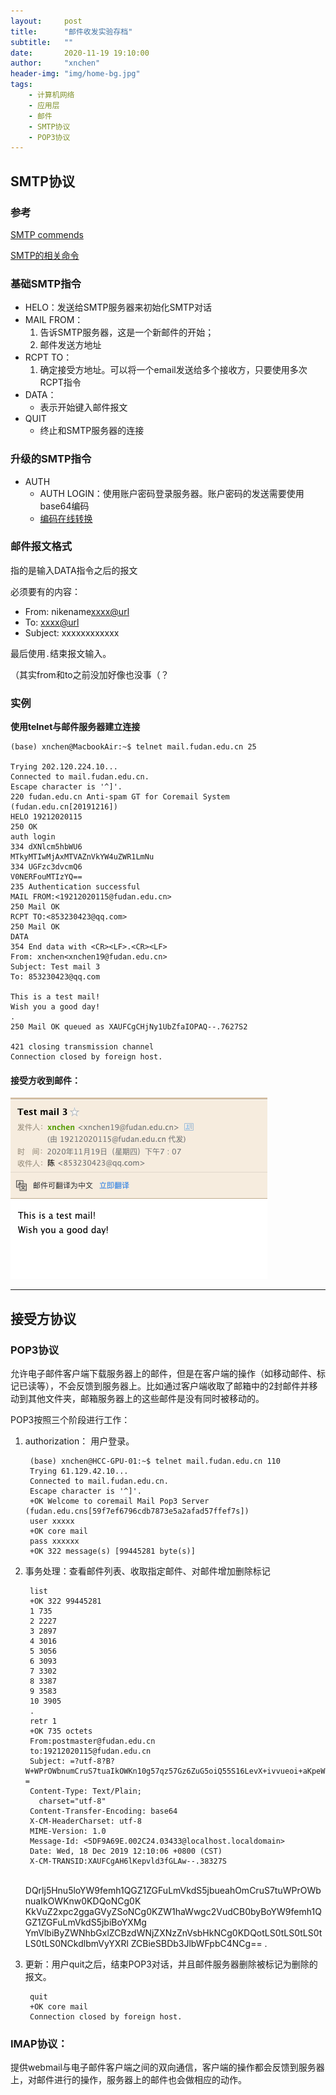 ```yaml
---
layout:     post
title:      "邮件收发实验存档"
subtitle:   ""
date:       2020-11-19 19:10:00
author:     "xnchen"
header-img: "img/home-bg.jpg"
tags:
    - 计算机网络
    - 应用层
    - 邮件
    - SMTP协议
    - POP3协议
---
```

## SMTP协议

### 参考

[SMTP commends](https://www.samlogic.net/articles/smtp-commands-reference.htm)

[SMTP的相关命令](https://www.cnblogs.com/cocowool/archive/2012/03/14/2395390.html)

### 基础SMTP指令

- HELO：发送给SMTP服务器来初始化SMTP对话
- MAIL FROM：
    1. 告诉SMTP服务器，这是一个新邮件的开始；
    2. 邮件发送方地址
- RCPT TO：
    1. 确定接受方地址。可以将一个email发送给多个接收方，只要使用多次RCPT指令
- DATA：
    - 表示开始键入邮件报文
- QUIT
    - 终止和SMTP服务器的连接

### 升级的SMTP指令

- AUTH 
    - AUTH LOGIN：使用账户密码登录服务器。账户密码的发送需要使用base64编码
    - [编码在线转换](https://tool.oschina.net/encrypt?type=3)

### 邮件报文格式

指的是输入DATA指令之后的报文

必须要有的内容：

- From: nikename<xxxx@url>
- To: <xxxx@url>
- Subject: xxxxxxxxxxxx

最后使用`.`结束报文输入。

（其实from和to之前没加好像也没事（？
    
### 实例

**使用telnet与邮件服务器建立连接**

    (base) xnchen@MacbookAir:~$ telnet mail.fudan.edu.cn 25
    
    Trying 202.120.224.10...
    Connected to mail.fudan.edu.cn.
    Escape character is '^]'.
    220 fudan.edu.cn Anti-spam GT for Coremail System (fudan.edu.cn[20191216])
    HELO 19212020115 
    250 OK
    auth login
    334 dXNlcm5hbWU6
    MTkyMTIwMjAxMTVAZnVkYW4uZWR1LmNu
    334 UGFzc3dvcmQ6
    V0NERFouMTIzYQ==
    235 Authentication successful
    MAIL FROM:<19212020115@fudan.edu.cn>
    250 Mail OK
    RCPT TO:<853230423@qq.com>
    250 Mail OK
    DATA
    354 End data with <CR><LF>.<CR><LF>
    From: xnchen<xnchen19@fudan.edu.cn>
    Subject: Test mail 3
    To: 853230423@qq.com
    
    This is a test mail!
    Wish you a good day!
    .
    250 Mail OK queued as XAUFCgCHjNy1UbZfaIOPAQ--.7627S2
    
    421 closing transmission channel
    Connection closed by foreign host.

#### 接受方收到邮件：

![image-20201210202840268](https://raw.githubusercontent.com/Kyokoning/image-bed/dev/img/blog-img/image-20201210202840268.png)

---

## 接受方协议

### POP3协议

允许电子邮件客户端下载服务器上的邮件，但是在客户端的操作（如移动邮件、标记已读等），不会反馈到服务器上。比如通过客户端收取了邮箱中的2封邮件并移动到其他文件夹，邮箱服务器上的这些邮件是没有同时被移动的。

POP3按照三个阶段进行工作：
1. authorization： 用户登录。
            
        (base) xnchen@HCC-GPU-01:~$ telnet mail.fudan.edu.cn 110
        Trying 61.129.42.10...
        Connected to mail.fudan.edu.cn.
        Escape character is '^]'.
        +OK Welcome to coremail Mail Pop3 Server (fudan.edu.cns[59f7ef6796cdb7873e5a2afad57ffef7s])
        user xxxxx
        +OK core mail
        pass xxxxxx
        +OK 322 message(s) [99445281 byte(s)]
2. 事务处理：查看邮件列表、收取指定邮件、对邮件增加删除标记

        list
        +OK 322 99445281
        1 735
        2 2227
        3 2897
        4 3016
        5 3056
        6 3093
        7 3302
        8 3387
        9 3583
        10 3905
        .
        retr 1
        +OK 735 octets
        From:postmaster@fudan.edu.cn
        to:19212020115@fudan.edu.cn
        Subject: =?utf-8?B?W+WPrOWbnumCruS7tuaIkOWKn10g57qz57Gz6ZuG5oiQ55S16LevX+ivvueoi+aKpeWRil/ph4/lrZDngrlf6ZmI6Zuq5YedXzE5MjEyMDIwMTE1?=
        Content-Type: Text/Plain;
          charset="utf-8"
        Content-Transfer-Encoding: base64
        X-CM-HeaderCharset: utf-8
        MIME-Version: 1.0
        Message-Id: <5DF9A69E.002C24.03433@localhost.localdomain>
        Date: Wed, 18 Dec 2019 12:10:06 +0800 (CST)
        X-CM-TRANSID:XAUFCgAH6lKepvld3fGLAw--.38327S
    
    
    ​    
        DQrlj5Hnu5loYW9femh1QGZ1ZGFuLmVkdS5jbueahOmCruS7tuWPrOWbnuaIkOWKnw0KDQoNCg0K
        KkVuZ2xpc2ggaGVyZSoNCg0KZW1haWwgc2VudCB0byBoYW9femh1QGZ1ZGFuLmVkdS5jbiBoYXMg
        YmVlbiByZWNhbGxlZCBzdWNjZXNzZnVsbHkNCg0KDQotLS0tLS0tLS0tLS0tLS0NCkdlbmVyYXRl
        ZCBieSBDb3JlbWFpbC4NCg==
        .
3. 更新：用户quit之后，结束POP3对话，并且邮件服务器删除被标记为删除的报文。
   
        quit
        +OK core mail
        Connection closed by foreign host.

### IMAP协议：

提供webmail与电子邮件客户端之间的双向通信，客户端的操作都会反馈到服务器上，对邮件进行的操作，服务器上的邮件也会做相应的动作。